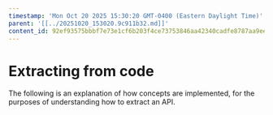 ```yaml
---
timestamp: 'Mon Oct 20 2025 15:30:20 GMT-0400 (Eastern Daylight Time)'
parent: '[[../20251020_153020.9c911b32.md]]'
content_id: 92ef93575bbbf7e73e1cf6b203f4ce73753846aa42340cadfe8787aa9ee9820d
---
```


# Extracting from code

The following is an explanation of how concepts are implemented, for the purposes of understanding how to extract an API.
